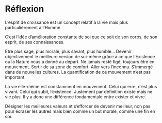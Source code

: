 
# Réflexion

L’esprit de croissance est un concept relatif à la vie mais plus particulièrement à l’Homme.

C’est l’idée d’amélioration constante de soi que ce soit de son corps, de son esprit, de ses connaissances. 

Etre plus sage, plus morale, plus savant, plus humble… Devenir objectivement le meilleure version de soi-même grâce à ce que l’Existence ou la Nature nous a donné au départ. Ne jamais resté figé, toujours être en mouvement. Sortir de sa zone de comfort. Aller vers l’inconnu. S’immergé dans de nouvelles cultures. La quantification de ce mouvement n’est pas important. 

La vie elle-même est constamment en mouvement. Celui qui erre, n’est plus vivant. Celui qui subit, l’existence. Justement par définition existe mais ne vie plus. Il y a donc une différence fondamentale entre exister et vivre.

Désigner les meilleures valeurs et s’efforcer de devenir meilleur, non pas pour écraser les autres mais bien comme un but morale, comme une fin en soi.